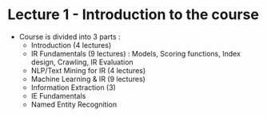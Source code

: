 # Lecture 1 - Introduction to the course

* Course is divided into 3 parts : 
  - Introduction (4 lectures)
  - IR Fundamentals (9 lectures) : Models, Scoring functions, Index design, Crawling, IR Evaluation
  - NLP/Text Mining for IR (4 lectures)
  - Machine Learning & IR (9 lectures)
  - Information Extraction (3)
  - IE Fundamentals
  - Named Entity Recognition
